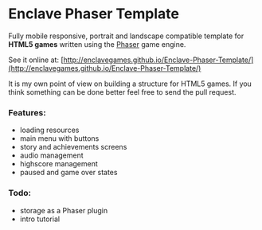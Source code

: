 # Enclave Phaser Template

Fully mobile responsive, portrait and landscape compatible template for **HTML5 games** written using the [Phaser](http://phaser.io/) game engine.

See it online at: [http://enclavegames.github.io/Enclave-Phaser-Template/](http://enclavegames.github.io/Enclave-Phaser-Template/)

It is my own point of view on building a structure for HTML5 games. If you think something can be done better feel free to send the pull request.

### Features:

- loading resources
- main menu with buttons
- story and achievements screens
- audio management
- highscore management
- paused and game over states

### Todo:

- storage as a Phaser plugin
- intro tutorial